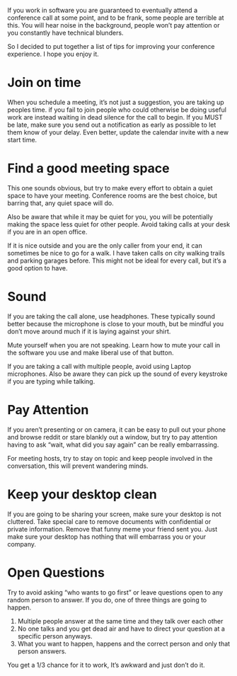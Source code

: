<!--
Title: Remote Meeting Etiquette
Description: I can't believe we actually need to discuss this.
Date: 2019/07/21
Template: post
-->

If you work in software you are guaranteed to eventually attend a conference call at some point, and to be frank, some people are terrible at this. You will hear noise in the background, people won’t pay attention or you constantly have technical blunders.

So I decided to put together a list of tips for improving your conference experience. I hope you enjoy it.

# Join on time
When you schedule a meeting, it’s not just a suggestion, you are taking up peoples time. if you fail to join people who could otherwise be doing useful work are instead waiting in dead silence for the call to begin. If you MUST be late, make sure you send out a notification as early as possible to let them know of your delay. Even better, update the calendar invite with a new start time.

# Find a good meeting space
This one sounds obvious, but try to make every effort to obtain a quiet space to have your meeting. Conference rooms are the best choice, but barring that, any quiet space will do. 

Also be aware that while it may be quiet for you, you will be potentially making the space less quiet for other people. Avoid taking calls at your desk if you are in an open office.

If it is nice outside and you are the only caller from your end, it can sometimes be nice to go for a walk. I have taken calls on city walking trails and parking garages before. This might not be ideal for every call, but it’s a good option to have.

# Sound
If you are taking the call alone, use headphones. These typically sound better because the microphone is close to your mouth, but be mindful you don’t move around much if it is laying against your shirt.

Mute yourself when you are not speaking. Learn how to mute your call in the software you use and make liberal use of that button.

If you are taking a call with multiple people, avoid using Laptop microphones. Also be aware they can pick up the sound of every keystroke if you are typing while talking.

# Pay Attention
If you aren’t presenting or on camera, it can be easy to pull out your phone and browse reddit or stare blankly out a window, but try to pay attention having to ask “wait, what did you say again” can be really embarrassing.

For meeting hosts, try to stay on topic and keep people involved in the conversation, this will prevent wandering minds.

# Keep your desktop clean
If you are going to be sharing your screen, make sure your desktop is not cluttered. Take special care to remove documents with confidential or private information. Remove that funny meme your friend sent you. Just make sure your desktop has nothing that will embarrass you or your company.

# Open Questions
Try to avoid asking “who wants to go first” or leave questions open to any random person to answer. If you do, one of three things are going to happen.

1. Multiple people answer at the same time and they talk over each other
2. No one talks and you get dead air and have to direct your question at a specific person anyways.
3. What you want to happen, happens and the correct person and only that person answers. 

You get a 1/3 chance for it to work, It’s awkward and just don’t do it.
